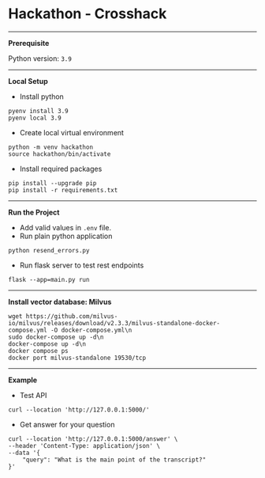 # Hackathon - Crosshack
-------

<b> Prerequisite </b>

Python version: `3.9`

-------

<b> Local Setup </b>

- Install python 

```commandline
pyenv install 3.9
pyenv local 3.9
```

- Create local virtual environment

```commandline
python -m venv hackathon 
source hackathon/bin/activate
```

- Install required packages

```commandline
pip install --upgrade pip
pip install -r requirements.txt
```
-------

<b> Run the Project </b>

- Add valid values in  `.env` file.
- Run plain python application
```commandline
python resend_errors.py
```

- Run flask server to test rest endpoints
```commandline
flask --app=main.py run
```
-------

<b> Install vector database: Milvus </b>

```commandline
wget https://github.com/milvus-io/milvus/releases/download/v2.3.3/milvus-standalone-docker-compose.yml -O docker-compose.yml\n
sudo docker-compose up -d\n
docker-compose up -d\n
docker compose ps
docker port milvus-standalone 19530/tcp
```
-------

<b> Example </b>

- Test API
```commandline
curl --location 'http://127.0.0.1:5000/'
```

- Get answer for your question 
```commandline
curl --location 'http://127.0.0.1:5000/answer' \
--header 'Content-Type: application/json' \
--data '{
    "query": "What is the main point of the transcript?"
}'
```

